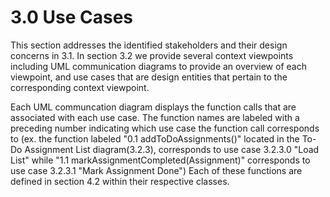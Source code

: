 # 3.0 Use Cases

This section addresses the identified stakeholders and their design concerns in 3.1. In section 3.2 we provide several context viewpoints including UML communication diagrams to provide an overview of each viewpoint, and use cases that are design entities that pertain to the corresponding context viewpoint. 

Each UML communcation diagram displays the function calls that are associated with each use case.
The function names are labeled with a preceding number indicating which use case the function call corresponds to
(ex. the function labeled "0.1 addToDoAssignments()" located in the To-Do Assignment List diagram(3.2.3), corresponds
to use case 3.2.3.0 "Load List" while "1.1 markAssignmentCompleted(Assignment)" corresponds to use case 3.2.3.1 "Mark Assignment Done")
Each of these functions are defined in section 4.2 within their respective classes. 
